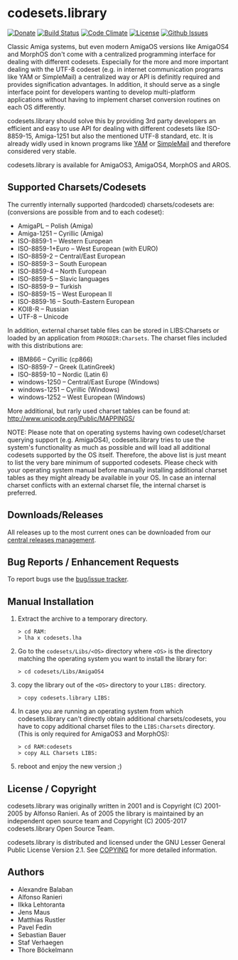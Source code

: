 # codesets.library

[![Donate](https://img.shields.io/badge/Donate-PayPal-green.svg)](https://www.paypal.com/cgi-bin/webscr?cmd=_s-xclick&hosted_button_id=RAQSDY9YNZVCL)
[![Build Status](https://travis-ci.org/jens-maus/libcodesets.svg?branch=master)](https://travis-ci.org/jens-maus/libcodesets) [![Code Climate](https://codeclimate.com/github/jens-maus/libcodesets/badges/gpa.svg)](https://codeclimate.com/github/jens-maus/libcodesets) [![License](http://img.shields.io/:license-lgpl2-blue.svg?style=flat)](http://www.gnu.org/licenses/lgpl-2.1.html) [![Github Issues](http://githubbadges.herokuapp.com/jens-maus/libcodesets/issues.svg)](https://github.com/jens-maus/libcodesets/issues)

Classic Amiga systems, but even modern AmigaOS versions like AmigaOS4 and
MorphOS don't come with a centralized programming interface for dealing
with different codesets. Especially for the more and more important dealing
with the UTF-8 codeset (e.g. in internet communication programs like YAM or
SimpleMail) a centralized way or API is definitly required and provides
signification advantages. In addition, it should serve as a single interface
point for developers wanting to develop multi-platform applications without
having to implement charset conversion routines on each OS differently.

codesets.library should solve this by providing 3rd party developers an
efficient and easy to use API for dealing with different codesets like
ISO-8859-15, Amiga-1251 but also the mentioned UTF-8 standard, etc. It is
already widly used in known programs like [YAM](https://github.com/jens-maus/yam)
or [SimpleMail](https://github.com/sba1/simplemail) and therefore considered
very stable.

codesets.library is available for AmigaOS3, AmigaOS4, MorphOS and AROS.

## Supported Charsets/Codesets

The currently internally supported (hardcoded) charsets/codesets are:
(conversions are possible from and to each codeset):

* AmigaPL – Polish (Amiga)
* Amiga-1251 – Cyrillic (Amiga)
* ISO-8859-1 – Western European
* ISO-8859-1+Euro – West European (with EURO)
* ISO-8859-2 – Central/East European
* ISO-8859-3 – South European
* ISO-8859-4 – North European
* ISO-8859-5 – Slavic languages
* ISO-8859-9 – Turkish
* ISO-8859-15 – West European II
* ISO-8859-16 – South-Eastern European
* KOI8-R – Russian
* UTF-8 – Unicode

In addition, external charset table files can be stored in LIBS:Charsets
or loaded by an application from `PROGDIR:Charsets`. The charset files included
with this distributions are:

* IBM866 – Cyrillic (cp866)
* ISO-8859-7 – Greek (LatinGreek)
* ISO-8859-10 – Nordic (Latin 6)
* windows-1250 – Central/East Europe (Windows)
* windows-1251 – Cyrillic (Windows)
* windows-1252 – West European (Windows)

More additional, but rarly used charset tables can be found at:
http://www.unicode.org/Public/MAPPINGS/

NOTE: Please note that on operating systems having own codeset/charset
querying support (e.g. AmigaOS4), codesets.library tries to use the system's
functionality as much as possible and will load all additional codesets
supported by the OS itself. Therefore, the above list is just meant to list
the very bare minimum of supported codesets. Please check with your
operating system manual before manually installing additional charset
tables as they might already be available in your OS. In case an internal
charset conflicts with an external charset file, the internal charset is
preferred.

## Downloads/Releases

All releases up to the most current ones can be downloaded from our
[central releases management](https://github.com/jens-maus/libcodesets/releases).

## Bug Reports / Enhancement Requests

To report bugs use the [bug/issue tracker](https://github.com/jens-maus/libcodesets/issues).

## Manual Installation

1. Extract the archive to a temporary directory.
   ```
   > cd RAM:
   > lha x codesets.lha
   ```

2. Go to the `codesets/Libs/<OS>` directory where `<OS>` is the directory
   matching the operating system you want to install the library for:
   ```
   > cd codesets/Libs/AmigaOS4
   ```

3. copy the library out of the `<OS>` directory to your `LIBS:` directory.
   ```
   > copy codesets.library LIBS:
   ```

4. In case you are running an operating system from which codesets.library
   can't directly obtain additional charsets/codesets, you have to copy
   additional charset files to the `LIBS:Charsets` directory. (This is only
   required for AmigaOS3 and MorphOS):
	 ```
   > cd RAM:codesets
   > copy ALL Charsets LIBS:
   ```

5. reboot and enjoy the new version ;)

## License / Copyright

codesets.library was originally written in 2001 and is Copyright (C) 2001-2005 by Alfonso Ranieri.
As of 2005 the library is maintained by an independent open source team and
Copyright (C) 2005-2017 codesets.library Open Source Team.

codesets.library is distributed and licensed under the GNU Lesser General Public License Version 2.1.
See [COPYING](COPYING) for more detailed information.

## Authors

* Alexandre Balaban
* Alfonso Ranieri
* Ilkka Lehtoranta
* Jens Maus
* Matthias Rustler
* Pavel Fedin
* Sebastian Bauer
* Staf Verhaegen
* Thore Böckelmann
